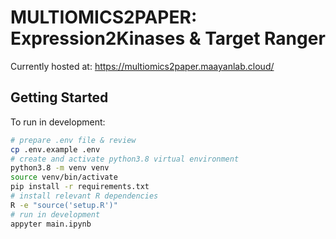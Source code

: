# MULTIOMICS2PAPER: Expression2Kinases & Target Ranger

Currently hosted at: https://multiomics2paper.maayanlab.cloud/


## Getting Started
To run in development:
```bash
# prepare .env file & review
cp .env.example .env
# create and activate python3.8 virtual environment
python3.8 -m venv venv
source venv/bin/activate
pip install -r requirements.txt
# install relevant R dependencies
R -e "source('setup.R')"
# run in development
appyter main.ipynb
```



